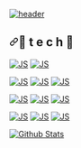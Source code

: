<article class="markdown-body entry-content container-lg" itemprop="text"><p><a target="_blank" rel="noopener noreferrer" href="https://camo.githubusercontent.com/dd157eb70af17c0068d93aceba4935f61350694f483d28f60b71f0e1e40e2f05/68747470733a2f2f63617073756c652d72656e6465722e76657263656c2e6170702f6170693f636f6c6f723d6175746f26746578743d5041524b2532304d494e4859454f4b26747970653d776176696e6726666f6e7453697a653d3730"><img src="https://camo.githubusercontent.com/dd157eb70af17c0068d93aceba4935f61350694f483d28f60b71f0e1e40e2f05/68747470733a2f2f63617073756c652d72656e6465722e76657263656c2e6170702f6170693f636f6c6f723d6175746f26746578743d5041524b2532304d494e4859454f4b26747970653d776176696e6726666f6e7453697a653d3730" alt="header" data-canonical-src="https://capsule-render.vercel.app/api?color=auto&amp;text=KO%20SOYEON&amp;type=waving&amp;fontSize=70" style="max-width: 100%;"></a></p>
<h2><a id="user-content--t-e-c-h-" class="anchor" aria-hidden="true" href="#-t-e-c-h-"><svg class="octicon octicon-link" viewBox="0 0 16 16" version="1.1" width="16" height="16" aria-hidden="true"><path fill-rule="evenodd" d="M7.775 3.275a.75.75 0 001.06 1.06l1.25-1.25a2 2 0 112.83 2.83l-2.5 2.5a2 2 0 01-2.83 0 .75.75 0 00-1.06 1.06 3.5 3.5 0 004.95 0l2.5-2.5a3.5 3.5 0 00-4.95-4.95l-1.25 1.25zm-4.69 9.64a2 2 0 010-2.83l2.5-2.5a2 2 0 012.83 0 .75.75 0 001.06-1.06 3.5 3.5 0 00-4.95 0l-2.5 2.5a3.5 3.5 0 004.95 4.95l1.25-1.25a.75.75 0 00-1.06-1.06l-1.25 1.25a2 2 0 01-2.83 0z"></path></svg></a><a id="user-content--t-e-c-h-" href="#-t-e-c-h-"></a><g-emoji class="g-emoji" alias="rose" fallback-src="https://github.githubassets.com/images/icons/emoji/unicode/1f339.png">🌹</g-emoji> t e c h <g-emoji class="g-emoji" alias="rose" fallback-src="https://github.githubassets.com/images/icons/emoji/unicode/1f339.png">🌹</g-emoji></h2>
<p><a href="https://github.com/akira0228/akira0228/blob/main/README.md"><img src="https://camo.githubusercontent.com/372dfe5550512c1b2e7e3649ea92a5cbadeec44a51c3b2bf822fe2a7a22c13d7/68747470733a2f2f696d672e736869656c64732e696f2f62616467652f4a6176612d3030373339363f7374796c653d666c61742d737175617265266c6f676f3d4a617661266c6f676f436f6c6f723d7768697465" alt="JS" data-canonical-src="https://img.shields.io/badge/Java-007396?style=flat-square&amp;logo=Java&amp;logoColor=white" style="max-width: 100%;"></a> <a href="https://github.com/akira0228/akira0228/blob/main/README.md"><img src="https://camo.githubusercontent.com/683dd159207c1d1b51fab2ce53f8bc524ea9c7a82085cfc966e64f834ebad051/68747470733a2f2f696d672e736869656c64732e696f2f62616467652f537072696e672d36444233333f7374796c653d666c61742d737175617265266c6f676f3d537072696e67266c6f676f436f6c6f723d7768697465" alt="JS" data-canonical-src="https://img.shields.io/badge/Spring-6DB33?style=flat-square&amp;logo=Spring&amp;logoColor=white" style="max-width: 100%;"></a></p>
<p><a href="https://github.com/akira0228/akira0228/blob/main/README.md"><img src="https://camo.githubusercontent.com/70db0dbeeab46a93aab35ee0b26d60158a5fa52e90223b8499b758a18c9ac5ea/68747470733a2f2f696d672e736869656c64732e696f2f62616467652f48746d6c2d4533344632363f7374796c653d666c61742d737175617265266c6f676f3d48746d6c35266c6f676f436f6c6f723d7768697465" alt="JS" data-canonical-src="https://img.shields.io/badge/Html-E34F26?style=flat-square&amp;logo=Html5&amp;logoColor=white" style="max-width: 100%;"></a> <a href="https://github.com/akira0228/akira0228/blob/main/README.md"><img src="https://camo.githubusercontent.com/e5118b7111fa43f23e59d2e8002fdc03781f11170860d9093bcf526ae11603ff/68747470733a2f2f696d672e736869656c64732e696f2f62616467652f4353532d3030373339363f7374796c653d666c61742d737175617265266c6f676f3d43737333266c6f676f436f6c6f723d7768697465" alt="JS" data-canonical-src="https://img.shields.io/badge/CSS-007396?style=flat-square&amp;logo=Css3&amp;logoColor=white" style="max-width: 100%;"></a> <a href="https://github.com/akira0228/akira0228/blob/main/README.md"><img src="https://camo.githubusercontent.com/2881afcf7b391b089c869b4c62d3c66b49f3b799b85df759df21fd330db1daa1/68747470733a2f2f696d672e736869656c64732e696f2f62616467652f4a6176615363726970742d4637444631453f7374796c653d666c61742d737175617265266c6f676f3d4a617661536372697074266c6f676f436f6c6f723d626c61636b" alt="JS" data-canonical-src="https://img.shields.io/badge/JavaScript-F7DF1E?style=flat-square&amp;logo=JavaScript&amp;logoColor=black" style="max-width: 100%;"></a></p>
<p><a href="https://github.com/akira0228/akira0228/blob/main/README.md"><img src="https://camo.githubusercontent.com/21e24dd90a98d31d381e7777498791f2315cb317b4ded769c672764eb1723c7f/68747470733a2f2f696d672e736869656c64732e696f2f62616467652f4157532d4533344632363f7374796c653d666c61742d737175617265266c6f676f3d415753266c6f676f436f6c6f723d7768697465" alt="JS" data-canonical-src="https://img.shields.io/badge/AWS-E34F26?style=flat-square&amp;logo=AWS&amp;logoColor=white" style="max-width: 100%;"></a> <a href="https://github.com/akira0228/akira0228/blob/main/README.md"><img src="https://camo.githubusercontent.com/d0c9974a2c34a0fe3e4e677998c0674bc02482663c9f6367d52c626fa959ea6b/68747470733a2f2f696d672e736869656c64732e696f2f62616467652f4c494e55582d4637444631453f7374796c653d666c61742d737175617265266c6f676f3d4c494e5558266c6f676f436f6c6f723d7768697465" alt="JS" data-canonical-src="https://img.shields.io/badge/LINUX-F7DF1E?style=flat-square&amp;logo=LINUX&amp;logoColor=white" style="max-width: 100%;"></a> <a href="https://github.com/akira0228/akira0228/blob/main/README.md"><img src="https://camo.githubusercontent.com/7b931dd20da527fd9e6e0736be7c72cf2f5b0e337bfad6c34e9d9d9deb400bf1/68747470733a2f2f696d672e736869656c64732e696f2f62616467652f57494e444f57532d3030373339363f7374796c653d666c61742d737175617265266c6f676f3d57494e444f5753266c6f676f436f6c6f723d7768697465" alt="JS" data-canonical-src="https://img.shields.io/badge/WINDOWS-007396?style=flat-square&amp;logo=WINDOWS&amp;logoColor=white" style="max-width: 100%;"></a></p>
<p><a href="https://github.com/akira0228/akira0228/blob/main/README.md"><img src="https://camo.githubusercontent.com/0ef824e0b1d1ac7c376b7ba29ff8f01bd52492a35c4410c720b709bcd428ec7f/68747470733a2f2f696d672e736869656c64732e696f2f62616467652f4d7953514c2d3434373941313f7374796c653d666c61742d737175617265266c6f676f3d4d5953514c266c6f676f436f6c6f723d7768697465" alt="JS" data-canonical-src="https://img.shields.io/badge/MySQL-4479A1?style=flat-square&amp;logo=MYSQL&amp;logoColor=white" style="max-width: 100%;"></a> <a href="https://github.com/akira0228/akira0228/blob/main/README.md"><img src="https://camo.githubusercontent.com/3ec1c5f00bbccb9ec44dddd44a39feeec9ae9e25a96fcf4a13e9db210a4803c5/68747470733a2f2f696d672e736869656c64732e696f2f62616467652f4d5353514c2d4343323932373f7374796c653d666c61742d737175617265266c6f676f3d4d5353514c266c6f676f436f6c6f723d7768697465" alt="JS" data-canonical-src="https://img.shields.io/badge/MSSQL-CC2927?style=flat-square&amp;logo=MSSQL&amp;logoColor=white" style="max-width: 100%;"></a> <a href="https://github.com/akira0228/akira0228/blob/main/README.md"><img src="https://camo.githubusercontent.com/b0f640705fb2cce01d71bdd6c8397c8ee657f9bfb1988088219b8263e99dd96d/68747470733a2f2f696d672e736869656c64732e696f2f62616467652f4f7261636c652d4638303030303f7374796c653d666c61742d737175617265266c6f676f3d4f5241434c45266c6f676f436f6c6f723d7768697465" alt="JS" data-canonical-src="https://img.shields.io/badge/Oracle-F80000?style=flat-square&amp;logo=ORACLE&amp;logoColor=white" style="max-width: 100%;"></a></p>
<p><a target="_blank" rel="noopener noreferrer" href="https://camo.githubusercontent.com/5287380a0cc1f1b2dca3f71fbab4baf1fc63033913bd66219eb5e9042529c03a/68747470733a2f2f6769746875622d726561646d652d73746174732e76657263656c2e6170702f6170693f757365726e616d653d7061726b3930303732303030302673686f775f69636f6e733d74727565"><img src="https://camo.githubusercontent.com/5287380a0cc1f1b2dca3f71fbab4baf1fc63033913bd66219eb5e9042529c03a/68747470733a2f2f6769746875622d726561646d652d73746174732e76657263656c2e6170702f6170693f757365726e616d653d7061726b3930303732303030302673686f775f69636f6e733d74727565" alt="Github Stats" data-canonical-src="https://github-readme-stats.vercel.app/api?username=akira0228&amp;show_icons=true" style="max-width: 100%;"></a></p>
</article>
